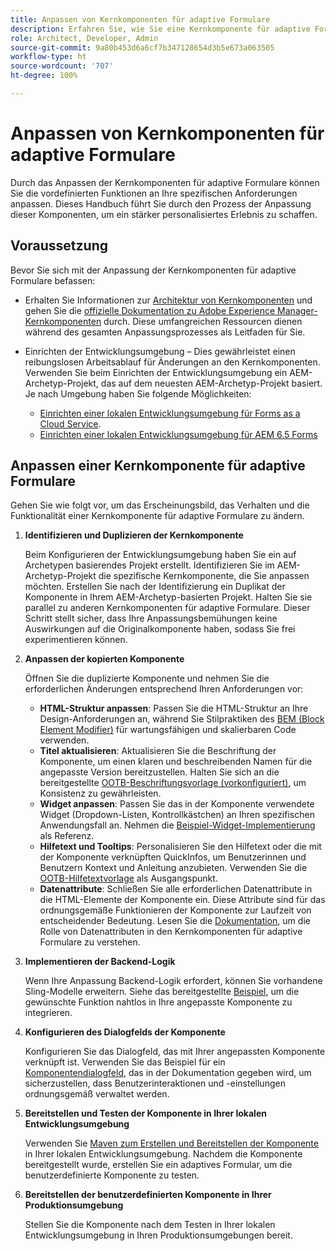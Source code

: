 ```yaml
---
title: Anpassen von Kernkomponenten für adaptive Formulare
description: Erfahren Sie, wie Sie eine Kernkomponente für adaptive Formulare erweitern oder erstellen, um Funktionen zu implementieren, die auf Ihr Unternehmen zugeschnitten sind.
role: Architect, Developer, Admin
source-git-commit: 9a80b453d6a6cf7b347128654d3b5e673a063505
workflow-type: ht
source-wordcount: '707'
ht-degree: 100%

---
```



# Anpassen von Kernkomponenten für adaptive Formulare

Durch das Anpassen der Kernkomponenten für adaptive Formulare können Sie die vordefinierten Funktionen an Ihre spezifischen Anforderungen anpassen. Dieses Handbuch führt Sie durch den Prozess der Anpassung dieser Komponenten, um ein stärker personalisiertes Erlebnis zu schaffen.

## Voraussetzung

Bevor Sie sich mit der Anpassung der Kernkomponenten für adaptive Formulare befassen:

* Erhalten Sie Informationen zur [Architektur von Kernkomponenten](customizing.md#customizing-the-markup-customizing-the-markup) und gehen Sie die [offizielle Dokumentation zu Adobe Experience Manager-Kernkomponenten](customizing.md) durch. Diese umfangreichen Ressourcen dienen während des gesamten Anpassungsprozesses als Leitfaden für Sie.
* Einrichten der Entwicklungsumgebung – Dies gewährleistet einen reibungslosen Arbeitsablauf für Änderungen an den Kernkomponenten. Verwenden Sie beim Einrichten der Entwicklungsumgebung ein AEM-Archetyp-Projekt, das auf dem neuesten AEM-Archetyp-Projekt basiert. Je nach Umgebung haben Sie folgende Möglichkeiten:

   * [Einrichten einer lokalen Entwicklungsumgebung für Forms as a Cloud Service](https://experienceleague.adobe.com/docs/experience-manager-cloud-service/content/forms/setup-configure-migrate/setup-local-development-environment.html?lang=de).
   * [Einrichten einer lokalen Entwicklungsumgebung für AEM 6.5 Forms](https://experienceleague.adobe.com/docs/experience-manager-learn/foundation/development/set-up-a-local-aem-development-environment.html?lang=de)

## Anpassen einer Kernkomponente für adaptive Formulare

Gehen Sie wie folgt vor, um das Erscheinungsbild, das Verhalten und die Funktionalität einer Kernkomponente für adaptive Formulare zu ändern.

1. **Identifizieren und Duplizieren der Kernkomponente**

   Beim Konfigurieren der Entwicklungsumgebung haben Sie ein auf Archetypen basierendes Projekt erstellt. Identifizieren Sie im AEM-Archetyp-Projekt die spezifische Kernkomponente, die Sie anpassen möchten. Erstellen Sie nach der Identifizierung ein Duplikat der Komponente in Ihrem AEM-Archetyp-basierten Projekt. Halten Sie sie parallel zu anderen Kernkomponenten für adaptive Formulare. Dieser Schritt stellt sicher, dass Ihre Anpassungsbemühungen keine Auswirkungen auf die Originalkomponente haben, sodass Sie frei experimentieren können.

1. **Anpassen der kopierten Komponente**

   Öffnen Sie die duplizierte Komponente und nehmen Sie die erforderlichen Änderungen entsprechend Ihren Anforderungen vor:

   * **HTML-Struktur anpassen**: Passen Sie die HTML-Struktur an Ihre Design-Anforderungen an, während Sie Stilpraktiken des [BEM (Block Element Modifier)](https://github.com/adobe/aem-core-wcm-components/wiki/css-coding-conventions) für wartungsfähigen und skalierbaren Code verwenden.
   * **Titel aktualisieren**: Aktualisieren Sie die Beschriftung der Komponente, um einen klaren und beschreibenden Namen für die angepasste Version bereitzustellen. Halten Sie sich an die bereitgestellte [OOTB-Beschriftungsvorlage (vorkonfiguriert)](https://github.com/adobe/aem-core-forms-components/blob/master/ui.af.apps/src/main/content/jcr_root/apps/core/fd/components/af-commons/v1/fieldTemplates/label.html?lang=de), um Konsistenz zu gewährleisten.
   * **Widget anpassen**: Passen Sie das in der Komponente verwendete Widget (Dropdown-Listen, Kontrollkästchen) an Ihren spezifischen Anwendungsfall an. Nehmen die [Beispiel-Widget-Implementierung](https://github.com/adobe/aem-core-forms-components/blob/master/ui.af.apps/src/main/content/jcr_root/apps/core/fd/components/form/textinput/v1/textinput/textinput.html?lang=de) als Referenz.
   * **Hilfetext und Tooltips**: Personalisieren Sie den Hilfetext oder die mit der Komponente verknüpften QuickInfos, um Benutzerinnen und Benutzern Kontext und Anleitung anzubieten. Verwenden Sie die [OOTB-Hilfetextvorlage](https://github.com/adobe/aem-core-forms-components/blob/master/ui.af.apps/src/main/content/jcr_root/apps/core/fd/components/af-commons/v1/fieldTemplates/questionMark.html?lang=de) als Ausgangspunkt.
   * **Datenattribute**: Schließen Sie alle erforderlichen Datenattribute in die HTML-Elemente der Komponente ein. Diese Attribute sind für das ordnungsgemäße Funktionieren der Komponente zur Laufzeit von entscheidender Bedeutung. Lesen Sie die [Dokumentation](https://github.com/adobe/aem-core-forms-components/tree/master/ui.af.apps/src/main/content/jcr_root/apps/core/fd/components/form/textinput/v1/textinput), um die Rolle von Datenattributen in den Kernkomponenten für adaptive Formulare zu verstehen.

1. **Implementieren der Backend-Logik**

   Wenn Ihre Anpassung Backend-Logik erfordert, können Sie vorhandene Sling-Modelle erweitern. Siehe das bereitgestellte [Beispiel](https://github.com/adobe/aem-core-forms-components/blob/master/bundles/af-core/src/main/java/com/adobe/cq/forms/core/components/internal/models/v1/form/TextInputImpl.java), um die gewünschte Funktion nahtlos in Ihre angepasste Komponente zu integrieren.

1. **Konfigurieren des Dialogfelds der Komponente**

   Konfigurieren Sie das Dialogfeld, das mit Ihrer angepassten Komponente verknüpft ist. Verwenden Sie das Beispiel für ein [Komponentendialogfeld](https://github.com/adobe/aem-core-forms-components/blob/master/ui.af.apps/src/main/content/jcr_root/apps/core/fd/components/form/textinput/v1/textinput/_cq_dialog/.content.xml), das in der Dokumentation gegeben wird, um sicherzustellen, dass Benutzerinteraktionen und -einstellungen ordnungsgemäß verwaltet werden.

1. **Bereitstellen und Testen der Komponente in Ihrer lokalen Entwicklungsumgebung**

   Verwenden Sie [Maven zum Erstellen und Bereitstellen der Komponente](https://experienceleague.adobe.com/docs/experience-manager-core-components/using/developing/archetype/using.html?lang=de#building-and-installing) in Ihrer lokalen Entwicklungsumgebung. Nachdem die Komponente bereitgestellt wurde, erstellen Sie ein adaptives Formular, um die benutzerdefinierte Komponente zu testen.

1. **Bereitstellen der benutzerdefinierten Komponente in Ihrer Produktionsumgebung**

   Stellen Sie die Komponente nach dem Testen in Ihrer lokalen Entwicklungsumgebung in Ihren Produktionsumgebungen bereit.

